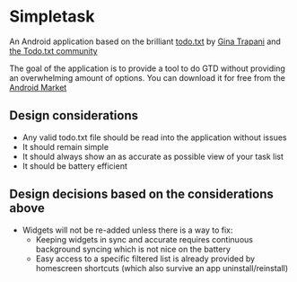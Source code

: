 # Simpletask

An Android application based on the brilliant [todo.txt](http://todotxt.com) by
[Gina Trapani](http://ginatrapani.org) and [the Todo.txt community](http://groups.yahoo.com/group/todotxt/)

The goal of the application is to provide a tool to do GTD without providing an overwhelming amount of
options.
You can download it for free from the [Android Market](https://market.android.com/details?id=nl.mpcjanssen.todotxtholo)

Design considerations
---------------------

*  Any valid todo.txt file should be read into the application without issues
*  It should remain simple
*  It should always show an as accurate as possible view of your task list
*  It should be battery efficient

Design decisions based on the considerations above
--------------------------------------------------

*  Widgets will not be re-added unless there is a way to fix:
    *  Keeping widgets in sync and accurate requires continuous background syncing which is not nice on the battery
    *  Easy access to a specific filtered list is already provided by homescreen shortcuts (which also survive an app uninstall/reinstall)


